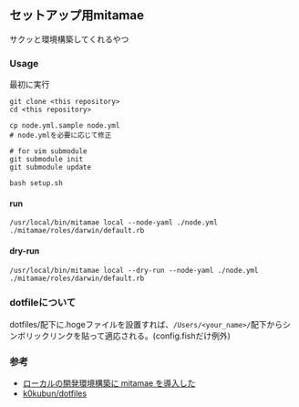 ## セットアップ用mitamae
サクッと環境構築してくれるやつ

### Usage

最初に実行

```shell
git clone <this repository>
cd <this repository>

cp node.yml.sample node.yml
# node.ymlを必要に応じて修正

# for vim submodule
git submodule init
git submodule update

bash setup.sh
```

#### run
```shell
/usr/local/bin/mitamae local --node-yaml ./node.yml ./mitamae/roles/darwin/default.rb
```

#### dry-run
```shell
/usr/local/bin/mitamae local --dry-run --node-yaml ./node.yml ./mitamae/roles/darwin/default.rb
```

### dotfileについて

dotfiles/配下に.hogeファイルを設置すれば、`/Users/<your_name>/`配下からシンボリックリンクを貼って適応される。(config.fishだけ例外)

### 参考
- [ローカルの開発環境構築に mitamae を導入した](https://lime1024.hateblo.jp/entry/2021/05/12/233622)
- [k0kubun/dotfiles](https://github.com/k0kubun/dotfiles)
